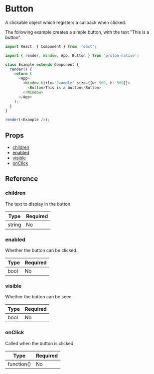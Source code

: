 # Button

A clickable object which registers a callback when clicked.

The following example creates a simple button, with the text "This is a button".

```javascript
import React, { Component } from 'react';

import { render, Window, App, Button } from 'proton-native';

class Example extends Component {
  render() {
    return (
      <App>
        <Window title="Example" size={{w: 500, h: 500}}>
          <Button>This is a button</Button>
        </Window>
      </App>
    );
  }
}

render(<Example />);
```

## Props

- [children](#children)
- [enabled](#enabled)
- [visible](#visible)
- [onClick](#onClick)

## Reference

### children

The text to display in the button.

| **Type** | **Required** |
| --- | --- |
| string | No |

### enabled

Whether the button can be clicked.

| **Type** | **Required** |
| --- | --- |
| bool | No |

### visible

Whether the button can be seen.

| **Type** | **Required** |
| --- | --- |
| bool | No |

### onClick

Called when the button is clicked.

| **Type** | **Required** |
| --- | --- |
| function() | No |